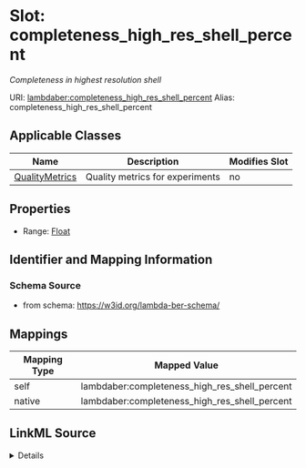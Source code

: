 

# Slot: completeness_high_res_shell_percent 


_Completeness in highest resolution shell_





URI: [lambdaber:completeness_high_res_shell_percent](https://w3id.org/lambda-ber-schema/completeness_high_res_shell_percent)
Alias: completeness_high_res_shell_percent

<!-- no inheritance hierarchy -->





## Applicable Classes

| Name | Description | Modifies Slot |
| --- | --- | --- |
| [QualityMetrics](QualityMetrics.md) | Quality metrics for experiments |  no  |






## Properties

* Range: [Float](Float.md)




## Identifier and Mapping Information






### Schema Source


* from schema: https://w3id.org/lambda-ber-schema/




## Mappings

| Mapping Type | Mapped Value |
| ---  | ---  |
| self | lambdaber:completeness_high_res_shell_percent |
| native | lambdaber:completeness_high_res_shell_percent |




## LinkML Source

<details>
```yaml
name: completeness_high_res_shell_percent
description: Completeness in highest resolution shell
from_schema: https://w3id.org/lambda-ber-schema/
rank: 1000
alias: completeness_high_res_shell_percent
owner: QualityMetrics
domain_of:
- QualityMetrics
range: float

```
</details>